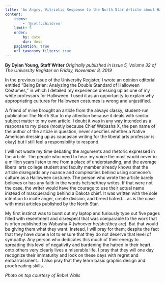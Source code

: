 ```yaml
---
title: 'An Angry, Vitriolic Response to the North Star Article about Halloween Costumes'
content:
    items:
        - '@self.children'
    limit: 5
    order:
        by: date
        dir: desc
    pagination: true
    url_taxonomy_filters: true
---
```


**By Dylan Young, Staff Writer** _Originally published in Issue 5, Volume 32 of The University Register on Friday, November 8, 2019_

In the previous issue of the University Register, I wrote an opinion editorial entitled “Being Brian: Analyzing the Double Standard of Halloween Costumes,” in which I
detailed my experience dressing up as one of my white professors for Halloween. I used it as an opportunity to explain why appropriating cultures for Halloween costumes is wrong and unjustified.

A friend of mine brought an article from the always classy, student-run publication The North Star to my attention because it deals with similar subject matter to my own article. I doubt it was in any way intended as a response to my piece (mostly because Chief Wabasha X, the pen name of the author of the article in question, never specifies whether a Native American dressing up as caucasian writing for the liberal arts professor is okay) but I still feel a responsibility to respond. 

I will not waste my time debating the arguments and rhetoric expressed in the article. The people who need to hear my voice the most would never in a million years listen to me from a place of understanding, and the average liberal arts college student and faculty member already knows that the article disregards any nuance and complexities behind using someone’s culture as a Halloween costume. The person who wrote the article barely believes or has any faith in the words he/she/they writes. If that were not the case, the writer would have the courage to use their actual name instead of masquerading behind a Dakota chief. It was written with the sole intention to incite anger, create division, and breed hatred... as is the case with most articles published by the North Star. 

My first instinct was to burst out my laptop and furiously type out five pages filled with resentment and disrespect that was comparable to the work that is often published by Wabasha X (whoever he/she/they are). But that would be giving them what they want. Instead, I will pray for them; despite the fact that they have done a lot to ensure that they do not deserve that level of sympathy. Any person who dedicates this much of their energy to spreading this level of negativity and burdening the hatred in their heart onto others very clearly lives a miserable life. I pray that they will one day recognize their immaturity and look on these days with regret and embarrassment... I also pray that they learn basic graphic design and proofreading skills.

_Photo on top courtesy of Rebel Walls_